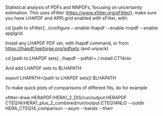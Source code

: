 Statistical analysis of PDFs and NNPDFs, focusing on uncertainty estimation. This uses xFitter (https://www.xfitter.org/xFitter/), make sure you have LHAPDF and APPLgrid enabled with xFitter, with:

cd [path to xFitter];   ./configure --enable-lhapdf --enable-nnpdf --enable applgrid 

Install any LHAPDF PDF set, with lhapdf command, or from https://lhapdf.hepforge.org/pdfsets (and unpack)
  
cd [path to LHAPDF sets]   ;    lhapdf --pdfdir=./ install CT14nlo
  
And add LHAPDF sets to $LHAPATH
  
export LHAPATH=[path to LHAPDF sets]/:$LHAPATH


To make quick plots of comparisons of different fits, do for example
  
xfitter-draw HERAPDF/HERA1_2_DIS/run/output:HERAPDF CTEQ14/HERA1_plus_2_combined/run/output:CTEQ14NLO --outdir HERA_CTEQ14_comparison --asym --bands --therr

